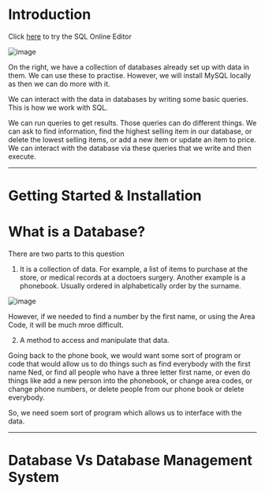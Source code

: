 # Introduction

Click [here](https://www.w3schools.com/sql/trysql.asp?filename=trysql_op_or "w3schools try SQL") to try the SQL Online Editor


![image](https://user-images.githubusercontent.com/107522496/204823517-db5750dc-5407-4a59-8d9a-c1d8874e2cb3.png)

On the right, we have a collection of databases already set up with data in them. We can use these to practise. However, we will install MySQL locally as then we can do more with it. 

We can interact with the data in databases by writing some basic queries. This is how we work with SQL.

We can run queries to get results. Those queries can do different things. We can ask to find information, find the highest selling item in our database, or delete the lowest selling items, or add a new item or update an item to price. We can interact with the database via these queries that we write and then execute.

---

<!-- Section 2 - Getting Started & Installation -->

# Getting Started & Installation

# What is a Database? 

There are two parts to this question 

1. It is a collection of data. For example, a list of items to purchase at the store, or medical records at a doctoers surgery. Another example is a phonebook. Usually ordered in alphabetically order by the surname. 

![image](https://user-images.githubusercontent.com/107522496/204826843-2e4a5fd4-5267-4b59-b9b3-438375fc5dcf.png)

However, if we needed to find a number by the first name, or using the Area Code, it will be much mroe difficult.

2. A method to access and manipulate that data.

Going back to the phone book, we would want some sort of program or code that would allow us to do things such as find everybody with the first name Ned, or find all people who have a three letter first name, or even do things like add a new person into the phonebook, or change area codes, or change phone numbers, or delete people from our phone book or delete everybody.

So, we need soem sort of program which allows us to interface with the data.

---

# Database Vs Database Management System 













